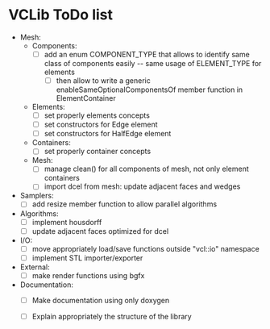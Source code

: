 # VCLib ToDo list

- Mesh:
  - Components:
    - [ ] add an enum COMPONENT_TYPE that allows to identify same class of components easily -- same usage of ELEMENT_TYPE for elements
      - [ ] then allow to write a generic enableSameOptionalComponentsOf member function in ElementContainer
  - Elements:
    - [ ] set properly elements concepts
    - [ ] set constructors for Edge element
    - [ ] set constructors for HalfEdge element
  - Containers:
    - [ ] set properly container concepts
  - Mesh:
    - [ ] manage clean() for all components of mesh, not only element containers
    - [ ] import dcel from mesh: update adjacent faces and wedges 
- Samplers:
  - [ ] add resize member function to allow parallel algorithms
- Algorithms:
  - [ ] implement housdorff
  - [ ] update adjacent faces optimized for dcel
- I/O:
  - [ ] move appropriately load/save functions outside "vcl::io" namespace 
  - [ ] implement STL importer/exporter  
- External:
  - [ ] make render functions using bgfx
- Documentation:
  - [ ] Make documentation using only doxygen
  - [ ] Explain appropriately the structure of the library
  
